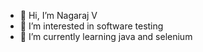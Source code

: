 - 👋 Hi, I’m Nagaraj V
- 👀 I’m interested in software testing 
- 🌱 I’m currently learning java and selenium 

<!---
nagaraj068/nagaraj068 is a ✨ special ✨ repository because its `README.md` (this file) appears on your GitHub profile.
You can click the Preview link to take a look at your changes.
--->
